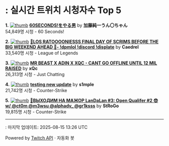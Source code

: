 # : 실시간 트위치 시청자수 Top 5

**1.** [![thumb](https://static-cdn.jtvnw.net/previews-ttv/live_user_kato_junichi0817-320x180.jpg)](https://twitch.tv/加藤純一うん〇ちゃん)
**[60SECONDS!をやる男](https://twitch.tv/加藤純一うん〇ちゃん)** by **加藤純一うん〇ちゃん**<br>54,849명 시청  - 60 Seconds!

**2.** [![thumb](https://static-cdn.jtvnw.net/previews-ttv/live_user_caedrel-320x180.jpg)](https://twitch.tv/Caedrel)
**[🔴LOS RATOOOONIESSS FINAL DAY OF SCRIMS BEFORE THE BIG WEEKEND AHEAD 🔴-  !dpmlol !discord !displate](https://twitch.tv/Caedrel)** by **Caedrel**<br>33,540명 시청  - League of Legends

**3.** [![thumb](https://static-cdn.jtvnw.net/previews-ttv/live_user_xqc-320x180.jpg)](https://twitch.tv/xQc)
**[MR BEAST X ADIN X XQC - CANT GO OFFLINE UNTIL 12 MIL RAISED](https://twitch.tv/xQc)** by **xQc**<br>26,313명 시청  - Just Chatting

**4.** [![thumb](https://static-cdn.jtvnw.net/previews-ttv/live_user_s1mple-320x180.jpg)](https://twitch.tv/s1mple)
**[testing new update](https://twitch.tv/s1mple)** by **s1mple**<br>21,742명 시청  - Counter-Strike

**5.** [![thumb](https://static-cdn.jtvnw.net/previews-ttv/live_user_strogo-320x180.jpg)](https://twitch.tv/StRoGo)
**[🔴ВЫХОДИМ НА МАЖОР LanDaLan #3: Open Qualifer #2 😎 w/ @ct0m @m3wsu @alphadv_ @gr1ksss](https://twitch.tv/StRoGo)** by **StRoGo**<br>19,815명 시청  - Counter-Strike


---
: 마지막 업데이트: 2025-08-15 13:26 UTC

Powered by [Twitch API](https://dev.twitch.tv/docs/api/reference) · 자동화 봇